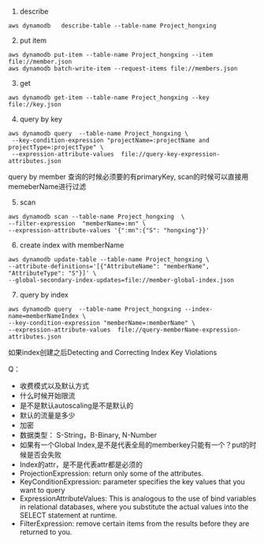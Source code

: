 1. describe
```
aws dynamodb   describe-table --table-name Project_hongxing
```
2. put item
```
aws dynamodb put-item --table-name Project_hongxing --item file://member.json
aws dynamodb batch-write-item --request-items file://members.json
```

3. get
```
aws dynamodb get-item --table-name Project_hongxing --key  file://key.json
```
4. query by key
```
aws dynamodb query  --table-name Project_hongxing \
 --key-condition-expression "projectName=:projectName and projectType=:projectType" \
 --expression-attribute-values  file://query-key-expression-attributes.json
```
query by member 查询的时候必须要的有primaryKey, scan的时候可以直接用memeberName进行过滤

5. scan
```
aws dynamodb scan --table-name Project_hongxing  \
--filter-expression  "memberName=:mn" \
--expression-attribute-values '{":mn":{"S": "hongxing"}}'
```

6. create index with memberName
```
aws dynamodb update-table --table-name Project_hongxing \
--attribute-definitions='[{"AttributeName": "memberName", "AttributeType": "S"}]' \
--global-secondary-index-updates=file://member-global-index.json
```

7. query by index
```
aws dynamodb query  --table-name Project_hongxing --index-name=memberNameIndex \
--key-condition-expression "memberName=:memberName" \
--expression-attribute-values  file://query-memberName-expression-attributes.json
```
如果index创建之后Detecting and Correcting Index Key Violations


Q：
* 收费模式以及默认方式
* 什么时候开始限流
* 是不是默认autoscaling是不是默认的
* 默认的流量是多少
* 加密
* 数据类型： S-String，B-Binary, N-Number
* 如果有一个Global Index,是不是代表全局的memberkey只能有一个？put的时候是否会失败
* Index的attr，是不是代表attr都是必须的
* ProjectionExpression: return only some of the attributes.
* KeyConditionExpression: parameter specifies the key values that you want to query
* ExpressionAttributeValues: This is analogous to the use of bind variables in relational databases, where you substitute the actual values into the SELECT statement at runtime.
* FilterExpression: remove certain items from the results before they are returned to you.

